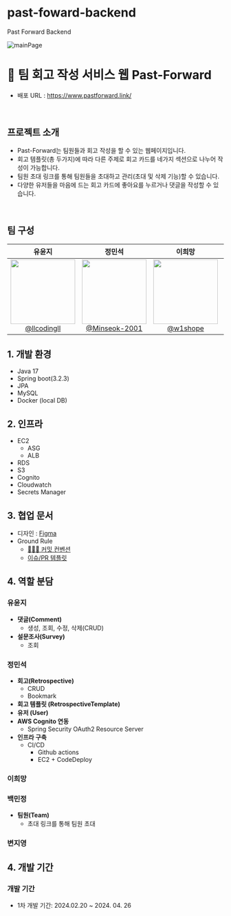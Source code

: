 # past-foward-backend

Past Forward Backend

![mainPage](https://github.com/donga-it-club/past-forward-frontend/assets/138123134/b19cc815-677f-42e8-ab35-f7acfa4bf988)

# 📖 팀 회고 작성 서비스 웹 Past-Forward

- 배포 URL : https://www.pastforward.link/

<br>

## 프로젝트 소개

- Past-Forward는 팀원들과 회고 작성을 할 수 있는 웹페이지입니다.
- 회고 템플릿(총 두가지)에 따라 다른 주제로 회고 카드를 네가지 섹션으로 나누어 작성이 가능합니다.
- 팀원 초대 링크를 통해 팀원들을 초대하고 관리(초대 및 삭제 기능)할 수 있습니다.
- 다양한 유저들을 마음에 드는 회고 카드에 좋아요를 누르거나 댓글을 작성할 수 있습니다.

<br>

## 팀 구성

<div align="center">

|                                                                **유윤지**                                                                 |                                                                  **정민석**                                                                  |                                                             **이희망**                                                              |                                                              **백민정**                                                               |                                                             **변지영**                                                              |
| :---------------------------------------------------------------------------------------------------------------------------------------: | :------------------------------------------------------------------------------------------------------------------------------------------: | :---------------------------------------------------------------------------------------------------------------------------------: | :-----------------------------------------------------------------------------------------------------------------------------------: | :---------------------------------------------------------------------------------------------------------------------------------: |
| [<img src="https://avatars.githubusercontent.com/u/105447233?v=4" height=150 width=150> <br/> @llcodingll](https://github.com/llcodingll) | [<img src="https://avatars.githubusercontent.com/u/90817465?v=4" height=150 width=150> <br/> @Minseok-2001](https://github.com/Minseok-2001) | [<img src="https://avatars.githubusercontent.com/u/122812652?v=4" height=150 width=150> <br/> @w1shope](https://github.com/w1shope) | [<img src="https://avatars.githubusercontent.com/u/110668121?v=4" height=150 width=150> <br/> @yangheeb](https://github.com/yangheeb) | [<img src="https://avatars.githubusercontent.com/u/156206916?v=4" height=150 width=150> <br/> @zzero-o](https://github.com/zzero-o) |

</div>

## 1. 개발 환경

- Java 17
- Spring boot(3.2.3)
- JPA
- MySQL
- Docker (local DB)

## 2. 인프라

- EC2
  - ASG
  - ALB
- RDS
- S3
- Cognito
- Cloudwatch
- Secrets Manager

## 3. 협업 문서

- 디자인 : [Figma](https://www.figma.com/file/zJaBNvTvLlG0d9h5TILICj/Past-Forward-Web-Site?type=design&node-id=1157%3A6652&mode=design&t=eI1Pvgp8EpiHQgEA-1)
- Ground Rule
  - [👩🏻‍💻 커밋 컨벤션](https://seed-spike-d61.notion.site/350f6f3f1edc4300922cf71f6b626756?pvs=25)
  - [이슈/PR 템플릿](https://www.notion.so/ISSUE-PR-996b39eb2c0244c498886f0946692156?pvs=4)

## 4. 역할 분담

### 유윤지

- **댓글(Comment)**
  - 생성, 조회, 수정, 삭제(CRUD)
- **설문조사(Survey)**
  - 조회

### 정민석

- **회고(Retrospective)**
  - CRUD
  - Bookmark
- **회고 템플릿 (RetrospectiveTemplate)**
- **유저 (User)**
- **AWS Cognito 연동**
  - Spring Security OAuth2 Resource Server
- **인프라 구축**
  - CI/CD
    - Github actions
    - EC2 + CodeDeploy

### 이희망

### 백민정

- **팀원(Team)**
  - 초대 링크를 통해 팀원 초대

### 변지영

## 4. 개발 기간

### 개발 기간

- 1차 개발 기간: 2024.02.20 ~ 2024. 04. 26
